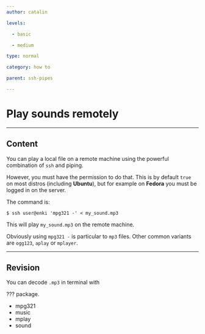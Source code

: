 ```yaml
---
author: catalin

levels:

  - basic

  - medium

type: normal

category: how to

parent: ssh-pipes

---
```


# Play sounds remotely

---
## Content

You can play a local file on a remote machine using the powerful combination of `ssh` and piping.

However, you must have the permission to do that. This is by default `true` on most distros (including **Ubuntu**), but for example on **Fedora** you must be logged in on the server.

The command is:
```
$ ssh user@enki 'mpg321 -' < my_sound.mp3
```

This will play `my_sound.mp3` on the remote machine. 

Obviously using `mpg321 -` is particular to `mp3` files. Other common variants are `ogg123`, `aplay` or `mplayer`.

---
## Revision

You can decode `.mp3` in terminal with

??? package.

* mpg321
* music
* mplay
* sound

